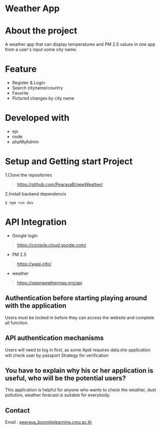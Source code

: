 # Weather App

# About the project
A weather app that can display temperatures and PM 2.5 values in one app from a user's input some city name.

# Feature
* Register & Login
* Search cityname/country
* Favorite
* Pictured changes by city name

# Developed with
* ejs
* node 
* phpMyAdmin

# Setup and Getting start Project
1.Clone the repositories
> https://github.com/PearayaB/newWeather/

2.Install backend dependencis
```
$ npm run dev 
```
# API Integration
* Google login
> https://console.cloud.google.com/
* PM 2.5
> https://waqi.info/
* weather
> https://openweathermap.org/api

## Authentication before starting playing around with the application
Users must be locked in before they can access the website and complete all function.

## API authentication mechanisms
Users will need to log in first, as some Apdi requires data.ธhe application will check user by passport Strategy for verification

## You have to explain why his or her application is useful, who will be the potential users?
This application is helpful for anyone who wants to check the weather, dust pollution, weather forecast is suitable for everybody.

## Contact
Email : peeraya_boon@elearning.cmu.ac.th
